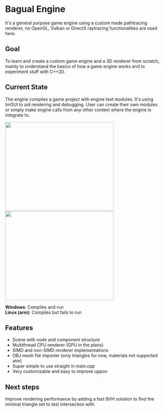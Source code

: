 # Bagual Engine

It's a general purpose game engine using a custom made pathtracing renderer, no OpenGL, Vulkan or DirectX raytracing functionalities are used here.

## Goal

To learn and create a custom game engine and a 3D renderer from scratch, mainly to understand the basics of how a game engine works and to experiment stuff with C++20.

## Current State

The engine compiles a game project with engine test modules. It's using ImGUI to aid rendering and debugging. User can create their own modules or simply make engine calls from any other context where the engine is integrate to.

<img src="https://user-images.githubusercontent.com/5270978/150307202-7acd6387-8c12-4799-b655-0141e7af5fb7.png" width="350" height="287"><img src="https://user-images.githubusercontent.com/5270978/150307209-ac3a3041-d041-4692-abbb-b6ef44b38171.png" width="350" height="287">

**Windows**: Compiles and run<br>
**Linux (arm)**: Compiles but fails to run

## Features

* Scene with node and component structure
* Multithread CPU renderer (GPU in the plans)
* SIMD and non-SIMD renderer implementations
* OBJ mesh file importer (only triangles for now, materials not supported atm)
* Super simple to use straight in main.cpp
* Very customizable and easy to improve uppon

## Next steps

Improve rendering performance by adding a fast BVH solution to find the minimal triangle set to test intersection with.

